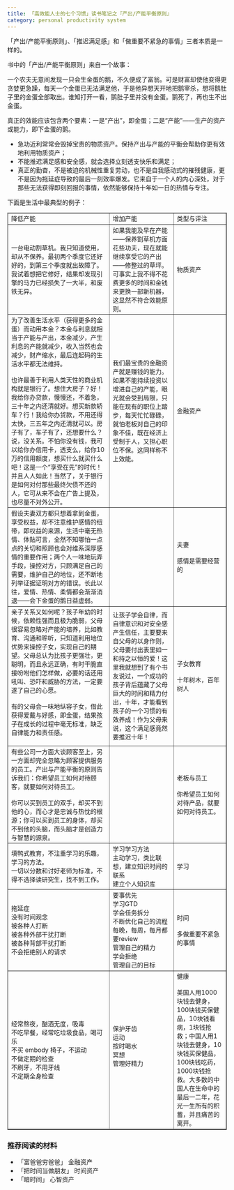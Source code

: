 ```yaml
---
title: 「高效能人士的七个习惯」读书笔记之『产出/产能平衡原则』
category: personal productivity system
---
```


「产出/产能平衡原则」、「推迟满足感」和「做重要不紧急的事情」三者本质是一样的。

书中的「产出/产能平衡原则」来自一个故事：

一个农夫无意间发现一只会生金蛋的鹅，不久便成了富翁。可是财富却使他变得更贪婪更急躁，每天一个金蛋已无法满足他，于是他异想天开地把鹅宰杀，想将鹅肚子里的金蛋全部取出。谁知打开一看，鹅肚子里并没有金蛋。鹅死了，再也生不出金蛋。

真正的效能应该包含两个要素：一是“产出”，即金蛋；二是“产能”——生产的资产或能力，即下金蛋的鹅。

- 急功近利常常会毁掉宝贵的物质资产。保持产出与产能的平衡会帮助你更有效地利用物质资产；
- 不能推迟满足感和安全感，就会选择立刻透支快乐和满足；
- 真正的勤奋，不是被迫的机械性重复劳动，也不是自我感动式的摧残健康，更不是因为拖延症导致的最后一刻效率爆发。它来自于一个人的内心深处，对于那些无法获得即刻回报的事情，依然能够保持十年如一日的热情与专注。

下面是生活中最典型的例子：

<table style="width: 100%; table-layout: fixed; font-size: 14px; padding: 0;" border="1px" cellspacing="0px"><tbody ><tr><td data-en-overlay-id="2">降低产能</td><td data-en-overlay-id="3">增加产能</td><td>类型与评注</td></tr><tr><td>一台电动割草机。我只知道使用，却从不保养。最初两个季度它还好好的，到第三个季度就出故障了。我试着想把它修好，结果却发现引擎的马力已经损失了一大半，和废铁无异。<br></td><td><span>如果我能及早在产能——保养割草机方面花些功夫，现在就能继续享受它的产出——修整过的草坪。可事实上我不得不花费更多的时间和金钱来更换一部新机器，这显然不符合效能原则。</span><br></td><td>物质资产<br></td></tr><tr><td><div>为了改善生活水平（获得更多的金蛋）而动用本金？本金与利息就相当于产能与产出，本金减少，产生利息的产能就减少，收入当然也会减少，财产缩水，最后连起码的生活水平都无法维持。</div><div><br></div><div>也许最善于利用人类天性的商业机构就是银行了。想住大房子？好！我给你办贷款，慢慢还，不着急，三十年之内还清就好。想买新款轿车？行！我给你办贷款，不用还得太快，三五年之内还清就可以。房子有了，车子有了，还想要什么？说，没关系。不怕你没有钱，我可以给你办信用卡，透支么，给你10万的信用额度，想买什么就买什么吧！这是一个“享受在先”的时代！并且人人如此！当然了，关于银行是如何对付那些最终欠债不还的人，它可从来不会在广告上提及，也尽量不对外公开。<br></div></td><td>我们最宝贵的金融资产就是赚钱的能力。如果不能持续投资以增进自己的产能，眼光就会受到局限，只能在现有的职位上踏步，每天忙忙碌碌，就怕老板对自己的印象不佳，既在经济上受制于人，又担心职位不保。这同样称不上效能。<br></td><td>金融资产<br></td></tr><tr><td>假设夫妻双方都只想着拿到金蛋，享受权益，却不注意维护感情的纽带，即权益的来源，生活中毫无热情、体贴可言，全然不知哪怕一点点的关切和照顾也会对维系深厚感情的重要作用；两个人一味地玩弄手段，操控对方，只顾满足自己的需要，维护自己的地位，还不断地列举证据证明对方的错误。长此以往，爱情、热情、柔情都会渐渐消退——会下金蛋的鹅日益虚弱。</td><td><br></td><td><div>夫妻</div><br><div>感情是需要经营的</div></td></tr><tr><td><div><div>亲子关系又如何呢？孩子年幼的时候，依赖性强而且极为脆弱，父母很容易忽略对产能的培养，比如教育、沟通和聆听，只知道利用地位优势来操控子女，实现自己的期望。父母总认为比孩子更强壮，更聪明，而且永远正确，有时干脆直接吩咐他们怎样做，必要的话还用吼叫、恐吓和威胁的方法，一定要遂了自己的心愿。</div><div><br></div></div><div>有的父母会一味地纵容子女，借此获得爱戴与好感，即金蛋，结果孩子在成长的过程中毫无标准，缺乏自律能力和责任感。</div><div><br></div></td><td>让孩子学会自律，而自律意识和对安全感产生信任，主要要来自父母的以身作则，父母要付出表里如一和持之以恒的爱！这里我就想到了有个书友说过，一个成功的孩子背后蕴藏了父母巨大的时间和精力付出，十年，才能看到孩子的一个习惯的有效养成！作为父母来说，这个满足感竟然要推迟十年！<br></td><td><div>子女教育</div><br><div>十年树木，百年树人</div></td></tr><tr><td><div>有些公司一方面大谈顾客至上，另一方面却完全忽略为顾客提供服务的员工。产出与产能平衡的原则告诉我们：你希望员工如何对待顾客，就要如何对待员工。<div><br></div></div><div>你可以买到员工的双手，却买不到他的心，而心才是忠诚与热忱的根源；你可以买到员工的身体，却买不到他的头脑，而头脑才是创造力与智慧的源泉。</div></td><td><br></td><td><div>老板与员工</div><br><div>你希望员工如何对待产品，就要如何对待员工。</div></td></tr><tr><td><div>填鸭式教育，不注重学习的乐趣，学习的方法。</div><div>一切以分数和讨好老师为标准，不得不选择读研究生，找不到工作。</div></td><td><div>学习学习方法</div><div>主动学习，类比联想，建立知识时间的联系</div><div>建立个人知识库</div></td><td>学习</td></tr><tr><td><div>拖延症</div><div>没有时间观念</div><div>被各种人打断</div><div>被各种外部干扰打断</div><div>被各种背部干扰打断</div><div>不会拒绝别人的请求</div></td><td><div>要事优先</div><div>学习GTD</div><div>学会任务拆分</div><div>不断优化自己的流程</div><div>每晚，每周，每月都要review</div><div>管理自己的精力</div><div>学会拒绝</div><div>管理自己的目标<br></div></td><td><div>时间</div><br><div>多做重要不紧急的事情</div></td></tr><tr><td><div>经常熬夜，酗酒无度，吸毒</div><div>不吃早餐，经常吃垃圾食品，喝可乐</div><div>不买&nbsp;embody 椅子，不运动</div><div>不做定期的检查</div><div>不刷牙，不用牙线</div><div>不定期全身检查</div></td><td><div>保护牙齿</div><div>运动</div><div>按时喝水</div><div>冥想</div><div>管理好精力</div><div><br></div></td><td><div>健康</div><br><div>美国人用1000块钱去健身，100块钱买保健品，10块钱看病，1块钱抢救；中国人用1块钱去健身，10块钱买保健品，100块钱吃药，1000块钱抢救。大多数的中国人在生命中的最后一二年，花光一生所有的积蓄，并且痛苦的离开。<br></div></td></tr></tbody></table>

### 推荐阅读的材料

- 「富爸爸穷爸爸」 金融资产
- 「把时间当做朋友」 时间资产
- 「暗时间」 心智资产

